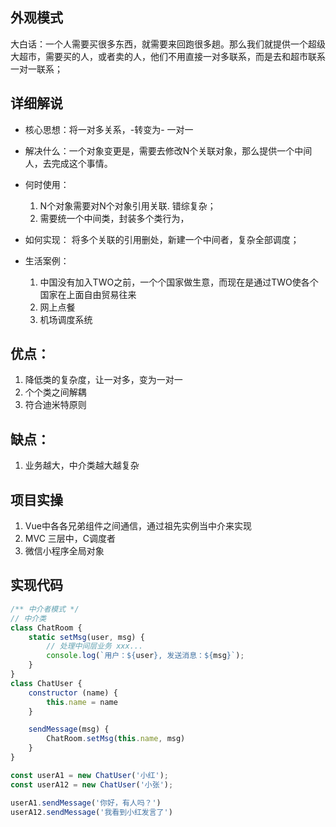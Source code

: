 ## 外观模式
大白话：一个人需要买很多东西，就需要来回跑很多趟。那么我们就提供一个超级大超市，需要买的人，或者卖的人，他们不用直接一对多联系，而是去和超市联系一对一联系；

## 详细解说
* 核心思想：将一对多关系，-转变为- 一对一
* 解决什么：一个对象变更是，需要去修改N个关联对象，那么提供一个中间人，去完成这个事情。
* 何时使用：
    1. N个对象需要对N个对象引用关联. 错综复杂；
    2. 需要统一个中间类，封装多个类行为，
   
* 如何实现： 将多个关联的引用删处，新建一个中间者，复杂全部调度；
* 生活案例：
    1. 中国没有加入TWO之前，一个个国家做生意，而现在是通过TWO使各个国家在上面自由贸易往来
    2. 网上点餐
    3. 机场调度系统


## 优点：
1. 降低类的复杂度，让一对多，变为一对一
2. 个个类之间解耦
3. 符合迪米特原则

## 缺点：
1. 业务越大，中介类越大越复杂


## 项目实操
1. Vue中各各兄弟组件之间通信，通过祖先实例当中介来实现
2. MVC 三层中，C调度者
3. 微信小程序全局对象


## 实现代码
```js
/** 中介者模式 */
// 中介类
class ChatRoom {
    static setMsg(user, msg) {
        // 处理中间层业务 xxx...
        console.log(`用户：${user}, 发送消息：${msg}`);
    }
}
class ChatUser {
    constructor (name) {
        this.name = name
    }

    sendMessage(msg) {
        ChatRoom.setMsg(this.name, msg)
    }
}

const userA1 = new ChatUser('小红');
const userA12 = new ChatUser('小张');

userA1.sendMessage('你好，有人吗？')
userA12.sendMessage('我看到小红发言了')
```
